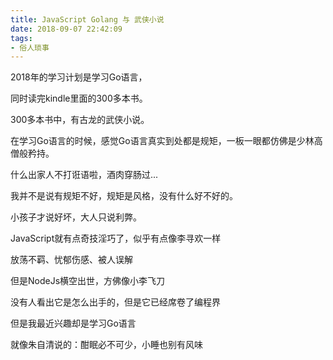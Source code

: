 ```yaml
---
title: JavaScript Golang 与 武侠小说
date: 2018-09-07 22:42:09
tags:
- 俗人琐事
---
```


2018年的学习计划是学习Go语言，

同时读完kindle里面的300多本书。

300多本书中，有古龙的武侠小说。

在学习Go语言的时候，感觉Go语言真实到处都是规矩，一板一眼都仿佛是少林高僧般矜持。

什么出家人不打诳语啦，酒肉穿肠过...

我并不是说有规矩不好，规矩是风格，没有什么好不好的。

小孩子才说好坏，大人只说利弊。

JavaScript就有点奇技淫巧了，似乎有点像李寻欢一样

放荡不羁、忧郁伤感、被人误解

但是NodeJs横空出世，方佛像小李飞刀

没有人看出它是怎么出手的，但是它已经席卷了编程界

但是我最近兴趣却是学习Go语言

就像朱自清说的：酣眠必不可少，小睡也别有风味



